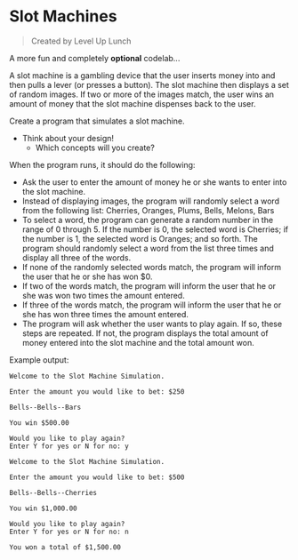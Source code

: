 # Slot Machines

> Created by Level Up Lunch

A more fun and completely **optional** codelab...

A slot machine is a gambling device that the user inserts money into and then pulls a lever (or presses a button). 
The slot machine then displays a set of random images. 
If two or more of the images match, the user wins an amount of money that the slot machine dispenses back to the user.

Create a program that simulates a slot machine.
- Think about your design!
    - Which concepts will you create?

When the program runs, it should do the following:

- Ask the user to enter the amount of money he or she wants to enter into the slot machine.
- Instead of displaying images, the program will randomly select a word from the following list: 
Cherries, Oranges, Plums, Bells, Melons, Bars
- To select a word, the program can generate a random number in the range of 0 through 5. If the number is 0, 
the selected word is Cherries; if the number is 1, the selected word is Oranges; and so forth. 
The program should randomly select a word from the list three times and display all three of the words.
- If none of the randomly selected words match, the program will inform the user that he or she has won $0.
- If two of the words match, the program will inform the user that he or she was won two times the amount entered.
- If three of the words match, the program will inform the user that he or she has won three times the amount entered.
- The program will ask whether the user wants to play again. If so, these steps are repeated. If not, the program 
displays the total amount of money entered into the slot machine and the total amount won.

Example output:
```
Welcome to the Slot Machine Simulation.

Enter the amount you would like to bet: $250

Bells--Bells--Bars

You win $500.00

Would you like to play again?
Enter Y for yes or N for no: y

Welcome to the Slot Machine Simulation.

Enter the amount you would like to bet: $500

Bells--Bells--Cherries

You win $1,000.00

Would you like to play again?
Enter Y for yes or N for no: n

You won a total of $1,500.00
```